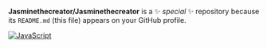 

**Jasminethecreator/Jasminethecreator** is a ✨ _special_ ✨ repository because its `README.md` (this file) appears on your GitHub profile.

[![JavaScript](https://img.shields.io/badge/--F7DF1E?logo=javascript&logoColor=000)](https://www.javascript.com/)
